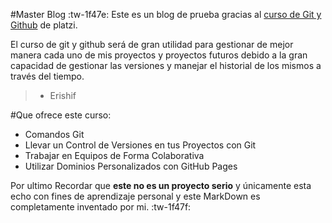 #Master Blog :tw-1f47e:
Este es un blog de prueba gracias al [curso de Git y Github](https://platzi.com/cursos/git-github/ "curso de Git y Github") de platzi.
> 
El curso de git y github será de gran utilidad para gestionar de mejor manera cada uno de mis proyectos y proyectos futuros debido a la gran capacidad de gestionar las versiones y manejar el historial de los mismos a través del tiempo.
> - Erishif

#Que ofrece este curso:
- Comandos Git
-  Llevar un Control de Versiones en tus Proyectos con Git
- Trabajar en Equipos de Forma Colaborativa
- Utilizar Dominios Personalizados con GitHub Pages

Por ultimo Recordar que **este no es un proyecto serio** y únicamente esta echo con fines de aprendizaje personal y este MarkDown es completamente inventado por mi. :tw-1f47f:
